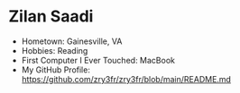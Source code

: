 # Zilan Saadi

- Hometown: Gainesville, VA 
- Hobbies: Reading
- First Computer I Ever Touched: MacBook 
- My GitHub Profile: <https://github.com/zry3fr/zry3fr/blob/main/README.md>
